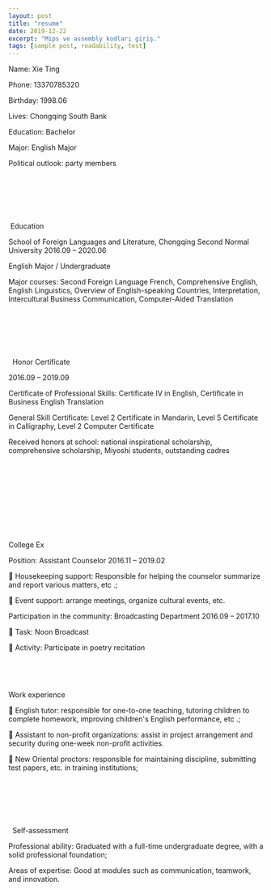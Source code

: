 ```yaml
---
layout: post
title: "resume"
date: 2019-12-22
excerpt: "Mips ve assembly kodları giriş."
tags: [sample post, readability, test]
---
```

Name: Xie Ting

Phone: 13370785320

Birthday: 1998.06

Lives: Chongqing South Bank

Education: Bachelor

Major: English Major

Political outlook: party members

 

 

 

 Education

School of Foreign Languages ​​and Literature, Chongqing Second Normal University 2016.09 – 2020.06

English Major / Undergraduate

Major courses: Second Foreign Language French, Comprehensive English, English Linguistics, Overview of English-speaking Countries, Interpretation, Intercultural Business Communication, Computer-Aided Translation

 

 

 

  Honor Certificate

2016.09 – 2019.09

Certificate of Professional Skills: Certificate IV in English, Certificate in Business English Translation

General Skill Certificate: Level 2 Certificate in Mandarin, Level 5 Certificate in Calligraphy, Level 2 Computer Certificate

Received honors at school: national inspirational scholarship, comprehensive scholarship, Miyoshi students, outstanding cadres

 

         

         

 

 

College Ex

Position: Assistant Counselor 2016.11 – 2019.02

 Housekeeping support: Responsible for helping the counselor summarize and report various matters, etc .;

 Event support: arrange meetings, organize cultural events, etc.

Participation in the community: Broadcasting Department 2016.09 – 2017.10

 Task: Noon Broadcast

 Activity: Participate in poetry recitation

 

 

Work experience

 English tutor: responsible for one-to-one teaching, tutoring children to complete homework, improving children's English performance, etc .;

 Assistant to non-profit organizations: assist in project arrangement and security during one-week non-profit activities.

 New Oriental proctors: responsible for maintaining discipline, submitting test papers, etc. in training institutions;

 

 

 

  Self-assessment

Professional ability: Graduated with a full-time undergraduate degree, with a solid professional foundation;

Areas of expertise: Good at modules such as communication, teamwork, and innovation.